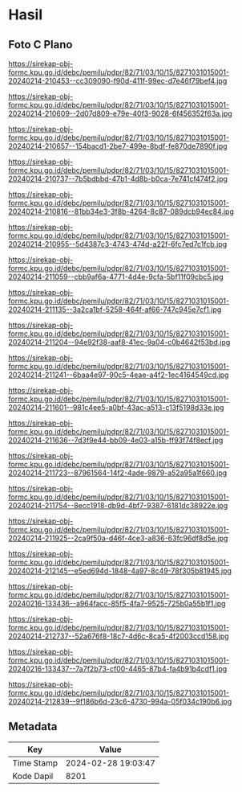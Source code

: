 # Hasil

## Foto C Plano

https://sirekap-obj-formc.kpu.go.id/debc/pemilu/pdpr/82/71/03/10/15/8271031015001-20240214-210453--cc309090-f90d-411f-99ec-d7e46f79bef4.jpg

https://sirekap-obj-formc.kpu.go.id/debc/pemilu/pdpr/82/71/03/10/15/8271031015001-20240214-210609--2d07d809-e79e-40f3-9028-6f456352f63a.jpg

https://sirekap-obj-formc.kpu.go.id/debc/pemilu/pdpr/82/71/03/10/15/8271031015001-20240214-210657--154bacd1-2be7-499e-8bdf-fe870de7890f.jpg

https://sirekap-obj-formc.kpu.go.id/debc/pemilu/pdpr/82/71/03/10/15/8271031015001-20240214-210737--7b5bdbbd-47b1-4d8b-b0ca-7e741cf474f2.jpg

https://sirekap-obj-formc.kpu.go.id/debc/pemilu/pdpr/82/71/03/10/15/8271031015001-20240214-210816--81bb34e3-3f8b-4264-8c87-089dcb94ec84.jpg

https://sirekap-obj-formc.kpu.go.id/debc/pemilu/pdpr/82/71/03/10/15/8271031015001-20240214-210955--5d4387c3-4743-474d-a22f-6fc7ed7c1fcb.jpg

https://sirekap-obj-formc.kpu.go.id/debc/pemilu/pdpr/82/71/03/10/15/8271031015001-20240214-211059--cbb9af6a-4771-4d4e-9cfa-5bf11f09cbc5.jpg

https://sirekap-obj-formc.kpu.go.id/debc/pemilu/pdpr/82/71/03/10/15/8271031015001-20240214-211135--3a2ca1bf-5258-464f-af66-747c945e7cf1.jpg

https://sirekap-obj-formc.kpu.go.id/debc/pemilu/pdpr/82/71/03/10/15/8271031015001-20240214-211204--94e92f38-aaf8-41ec-9a04-c0b4642f53bd.jpg

https://sirekap-obj-formc.kpu.go.id/debc/pemilu/pdpr/82/71/03/10/15/8271031015001-20240214-211241--6baa4e97-90c5-4eae-a4f2-1ec4164549cd.jpg

https://sirekap-obj-formc.kpu.go.id/debc/pemilu/pdpr/82/71/03/10/15/8271031015001-20240214-211601--981c4ee5-a0bf-43ac-a513-c13f5198d33e.jpg

https://sirekap-obj-formc.kpu.go.id/debc/pemilu/pdpr/82/71/03/10/15/8271031015001-20240214-211636--7d3f9e44-bb09-4e03-a15b-ff93f74f8ecf.jpg

https://sirekap-obj-formc.kpu.go.id/debc/pemilu/pdpr/82/71/03/10/15/8271031015001-20240214-211723--87961564-14f2-4ade-9879-a52a95a1f660.jpg

https://sirekap-obj-formc.kpu.go.id/debc/pemilu/pdpr/82/71/03/10/15/8271031015001-20240214-211754--8ecc1918-db9d-4bf7-9387-6181dc38922e.jpg

https://sirekap-obj-formc.kpu.go.id/debc/pemilu/pdpr/82/71/03/10/15/8271031015001-20240214-211925--2ca9f50a-d46f-4ce3-a836-63fc96df8d5e.jpg

https://sirekap-obj-formc.kpu.go.id/debc/pemilu/pdpr/82/71/03/10/15/8271031015001-20240214-212145--e5ed694d-1848-4a97-8c49-78f305b81945.jpg

https://sirekap-obj-formc.kpu.go.id/debc/pemilu/pdpr/82/71/03/10/15/8271031015001-20240216-133436--a964facc-85f5-4fa7-9525-725b0a55b1f1.jpg

https://sirekap-obj-formc.kpu.go.id/debc/pemilu/pdpr/82/71/03/10/15/8271031015001-20240214-212737--52a676f8-18c7-4d6c-8ca5-4f2003ccd158.jpg

https://sirekap-obj-formc.kpu.go.id/debc/pemilu/pdpr/82/71/03/10/15/8271031015001-20240216-133437--7a7f2b73-cf00-4465-87b4-fa4b91b4cdf1.jpg

https://sirekap-obj-formc.kpu.go.id/debc/pemilu/pdpr/82/71/03/10/15/8271031015001-20240214-212839--9f186b6d-23c6-4730-994a-05f034c190b6.jpg


## Metadata

| Key        | Value               |
| ---------- | ------------------- |
| Time Stamp | 2024-02-28 19:03:47 |
| Kode Dapil | 8201                |



